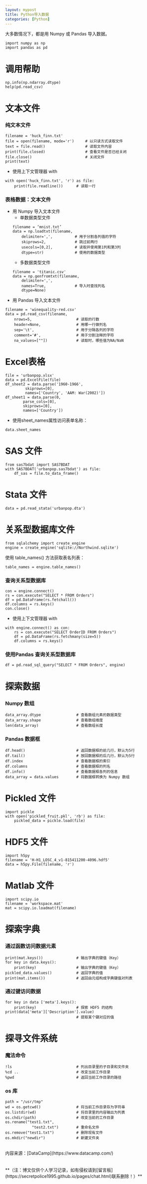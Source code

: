 ```yaml
---
layout: mypost
title: Python导入数据
categories: [Python]
---
```

 
大多数情况下，都是用 Numpy 或 Pandas 导入数据。                                    
```
import numpy as np  
import pandas as pd                                 
```

# 调用帮助    
```
np.info(np.ndarray.dtype)  
help(pd.read_csv)
```

# 文本文件    
### 纯文本文件  
```
filename = 'huck_finn.txt'  
file = open(filename, mode='r')     # 以只读方式读取文件  
text = file.read()                  # 读取文件内容  
print(file.closed)                  # 查看文件是否已经关闭  
file.close()                        # 关闭文件  
print(text)	
```
- 使用上下文管理器 with  
```
with open('huck_finn.txt', 'r') as file:
    print(file.readline())      # 读取一行
```
### 表格数据：文本文件    
- 用 Numpy 导入文本文件    
    - 单数据类型文件  
    ```
    filename = ‘mnist.txt’
    data = np.loadtxt(filename,
        delimiter=',',          # 用于分割各列值的字符
        skiprows=2,             # 跳过前两行
        usecols=[0,2],          # 读取并使用第1列和第3列
        dtype=str)              # 使用的数据类型
    ```
    - 多数据类型文件  
    ```
    filename = 'titanic.csv'
    data = np.genfromtxt(filename,
        delimiter=',',
        names=True,             # 导入时查找列名
        dtype=None)
    ```
- 用 Pandas 导入文本文件    
```
filename = 'winequality-red.csv'
data = pd.read_csv(filename, 
    nrows=5,                    # 读取的行数
    header=None,                # 用哪一行做列名
    sep='\t',                   # 用于分隔各列的字符
    comment='#',                # 用于分割注释的字符
    na_values=[""])             # 读取时，哪些值为NA/NaN
```

# Excel表格  
```
file = 'urbanpop.xlsx'
data = pd.ExcelFile(file)
df_sheet2 = data.parse('1960-1966', 
         skiprows=[0],
         names=['Country', 'AAM: War(2002)'])
df_sheet1 = data.parse(0,
        parse_cols=[0],
        skiprows=[0],
        names=['Country'])
```
- 使用sheet_names属性访问表单名称：  
```
data.sheet_names
```

# SAS 文件  
```
from sas7bdat import SAS7BDAT
with SAS7BDAT('urbanpop.sas7bdat') as file:
    df_sas = file.to_data_frame()
```

# Stata 文件  
```
data = pd.read_stata('urbanpop.dta')
```

# 关系型数据库文件  
```
from sqlalchemy import create_engine
engine = create_engine('sqlite://Northwind.sqlite')
```
使用 table_names() 方法获取表名列表：  
```
table_names = engine.table_names()
```
### 查询关系型数据库  
```
con = engine.connect()
rs = con.execute("SELECT * FROM Orders")
df = pd.DataFrame(rs.fetchall())
df.columns = rs.keys()
con.close()
```
- 使用上下文管理器 with  
```
with engine.connect() as con:
    rs = con.execute("SELECT OrderID FROM Orders")
    df = pd.DataFrame(rs.fetchmany(size=5))
    df.columns = rs.keys()
```
### 使用Pandas 查询关系型数据库  
```
df = pd.read_sql_query("SELECT * FROM Orders", engine)
```

# 探索数据  
### Numpy 数组  
```
data_array.dtype                # 查看数组元素的数据类型
data_array.shape                # 查看数组维度
len(data_array)                 # 查看数组长度
```
### Pandas 数据框  
```
df.head()                       # 返回数据框的前几行，默认为5行
df.tail()                       # 放回数据框的后几行，默认为5行
df.index                        # 查看数据框的索引
df.columns                      # 查看数据框的列名
df.info()                       # 查看数据框各列的信息
data_array = data.values        # 将数据框转换为 Numpy 数组
```

# Pickled 文件  
```
import pickle
with open('pickled_fruit.pkl', 'rb') as file:
    pickled_data = pickle.load(file)
```

# HDF5 文件  
```
import h5py
filename = 'H-H1_LOSC_4_v1-815411200-4096.hdf5'
data = h5py.File(filename, 'r')
```

# Matlab 文件  
```
import scipy.io
filename = 'workspace.mat'
mat = scipy.io.loadmat(filename)
```

# 探索字典  
### 通过函数访问数据元素  
```
print(mat.keys())               # 输出字典的键值（Key）
for key in data.keys(): 
    print(key)                  # 输出字典的键值（Key）
pickled_data.values()           # 返回字典的值
print(mat.items())              # 返回由元组构成字典键值对列表
```
### 通过键访问数据  
```
for key in data ['meta'].keys(): 
    print(key)                  # 探索 HDF5 的结构
print(data['meta']['Description'].value) 
                                # 提取某个键对应的值
```

# 探寻文件系统  
### 魔法命令  
```
!ls                             # 列出目录里的子目录和文件夹
%cd ..                          # 改变当前工作目录
%pwd                            # 返回当前工作目录的路径
```
### os 库  
```
path = "/usr/tmp"
wd = os.getcwd()                # 将当前工作目录存为字符串
os.listdir(wd)                  # 将目录里的内容输出为列表
os.chdir(path)                  # 改变当前的工作目录
os.rename("test1.txt", 
            "test2.txt")        # 重命名文件
os.remove("test1.txt")          # 删除现有文件
os.mkdir("newdir")              # 新建文件夹

```

<br/>
内容来源：[DataCamp](https://www.datacamp.com/)
<br/>
<br/>
<br/>
**（注：博文仅供个人学习记录，如有侵权请到[留言板](https://secretpolice1995.github.io/pages/chat.html)联系删除！）**
<br/>
